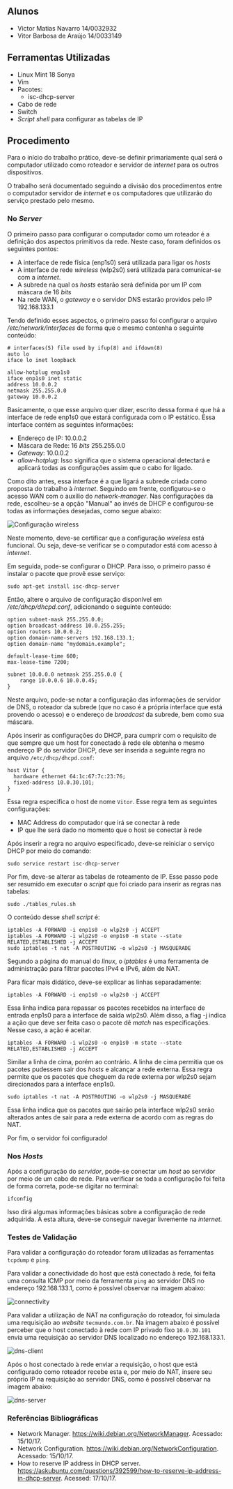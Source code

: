 ## Alunos

- Victor Matias Navarro 14/0032932
- Vitor Barbosa de Araújo 14/0033149

## Ferramentas Utilizadas
* Linux Mint 18 Sonya
* Vim
* Pacotes:
  * isc-dhcp-server
* Cabo de rede
* Switch
* _Script_ _shell_ para configurar as tabelas de IP

## Procedimento

Para o início do trabalho prático, deve-se definir primariamente qual será o computador utilizado como roteador e servidor de _internet_ para os outros dispositivos.

O trabalho será documentado seguindo a divisão dos procedimentos entre o computador servidor de _internet_ e os computadores que utilizarão do serviço prestado pelo mesmo.

### No _Server_

O primeiro passo para configurar o computador como um roteador é a definição dos aspectos primitivos da rede. Neste caso, foram definidos os seguintes pontos:

* A interface de rede física (enp1s0) será utilizada para ligar os _hosts_
* A interface de rede _wireless_ (wlp2s0) será utilizada para comunicar-se com a _internet_.
* A subrede na qual os _hosts_ estarão será definida por um IP com máscara de 16 _bits_
* Na rede WAN, o _gateway_ e o servidor DNS estarão providos pelo IP 192.168.133.1

Tendo definido esses aspectos, o primeiro passo foi configurar o arquivo _/etc/network/interfaces_ de forma que o mesmo contenha o seguinte conteúdo:

```shell
# interfaces(5) file used by ifup(8) and ifdown(8)
auto lo
iface lo inet loopback

allow-hotplug enp1s0
iface enp1s0 inet static
address 10.0.0.2
netmask 255.255.0.0
gateway 10.0.0.2

```

Basicamente, o que esse arquivo quer dizer, escrito dessa forma é que há a interface de rede enp1s0 que estará configurada com o IP estático. Essa interface contém as seguintes informações:
  * Endereço de IP: 10.0.0.2
  * Máscara de Rede: 16 _bits_ 255.255.0.0
  * _Gateway_: 10.0.0.2
  * _allow-hotplug_: Isso significa que o sistema operacional detectará e aplicará todas as configurações assim que o cabo for ligado.

Como dito antes, essa interface é a que ligará a subrede criada como proposta do trabalho à _internet_. Seguindo em frente, configurou-se o acesso WAN com o auxílio do _network-manager_. Nas configurações da rede, escolheu-se a opção "Manual" ao invés de DHCP e configurou-se todas as informações desejadas, como segue abaixo:

![Configuração _wireless_](wireless_manual.png)

Neste momento, deve-se certificar que a configuração _wireless_ está funcional. Ou seja, deve-se verificar se o computador está com acesso à _internet_.

Em seguida, pode-se configurar o DHCP. Para isso, o primeiro passo é instalar o pacote que provê esse serviço:

```shell
sudo apt-get install isc-dhcp-server
```

Então, altere o arquivo de configuração disponível em _/etc/dhcp/dhcpd.conf_, adicionando o seguinte conteúdo:

```
option subnet-mask 255.255.0.0;
option broadcast-address 10.0.255.255;
option routers 10.0.0.2;
option domain-name-servers 192.168.133.1;
option domain-name "mydomain.example";

default-lease-time 600;
max-lease-time 7200;

subnet 10.0.0.0 netmask 255.255.0.0 {
	range 10.0.0.6 10.0.0.45;
}
```

Neste arquivo, pode-se notar a configuração das informações de servidor de DNS, o roteador da subrede (que no caso é a própria interface que está provendo o acesso) e o endereço de _broadcast_ da subrede, bem como sua máscara.

Após inserir as configurações do DHCP, para cumprir com o requisito de que sempre que um host for conectado à rede ele obtenha o mesmo endereço IP do servidor DHCP, deve ser inserida a seguinte regra no arquivo `/etc/dhcp/dhcpd.conf`:

```shell
host Vitor {
  hardware ethernet 64:1c:67:7c:23:76;
  fixed-address 10.0.30.101;
}
```

Essa regra especifica o host de nome `Vitor`. Esse regra tem as seguintes configurações:

- MAC Address do computador que irá se conectar à rede
- IP que lhe será dado no momento que o host se conectar à rede

Após inserir a regra no arquivo especificado, deve-se  reiniciar o serviço DHCP por meio do comando:

```shell
sudo service restart isc-dhcp-server
```

Por fim, deve-se alterar as tabelas de roteamento de IP. Esse passo pode ser resumido em executar o _script_ que foi criado para inserir as regras nas tabelas:

```shell
sudo ./tables_rules.sh
```

O conteúdo desse _shell script_ é:

```shell
iptables -A FORWARD -i enp1s0 -o wlp2s0 -j ACCEPT
iptables -A FORWARD -i wlp2s0 -o enp1s0 -m state --state RELATED,ESTABLISHED -j ACCEPT
sudo iptables -t nat -A POSTROUTING -o wlp2s0 -j MASQUERADE
```

Segundo a página do manual do _linux_, o _iptables_ é uma ferramenta de administração para filtrar pacotes IPv4 e IPv6, além de NAT.

Para ficar mais didático, deve-se explicar as linhas separadamente:

```
iptables -A FORWARD -i enp1s0 -o wlp2s0 -j ACCEPT
```

Essa linha indica para repassar os pacotes recebidos na interface de entrada enp1s0 para a interface de saída wlp2s0. Além disso, a flag -j indica a ação que deve ser feita caso o pacote dê _match_ nas especificações. Nesse caso, a ação é aceitar.

```
iptables -A FORWARD -i wlp2s0 -o enp1s0 -m state --state RELATED,ESTABLISHED -j ACCEPT
```

Similar a linha de cima, porém ao contrário. A linha de cima permitia que os pacotes pudessem sair dos _hosts_ e alcançar a rede externa. Essa regra permite que os pacotes que cheguem da rede externa por wlp2s0 sejam direcionados para a interface enp1s0.


```
sudo iptables -t nat -A POSTROUTING -o wlp2s0 -j MASQUERADE
```

Essa linha indica que os pacotes que sairão pela interface wlp2s0 serão alterados antes de sair para a rede externa de acordo com as regras do NAT.

Por fim, o servidor foi configurado!

### Nos _Hosts_

Após a configuração do _servidor_, pode-se conectar um _host_ ao servidor por meio de um cabo de rede. Para verificar se toda a configuração foi feita de forma correta, pode-se digitar no terminal:

```
ifconfig
```

Isso dirá algumas informações básicas sobre a configuração de rede adquirida. A esta altura, deve-se conseguir navegar livremente na _internet_.

### Testes de Validação

Para validar a configuração do roteador foram utilizadas as ferramentas `tcpdump` e `ping`.

Para validar a conectividade do host que está conectado à rede, foi feita uma consulta ICMP por meio da ferramenta `ping` ao servidor DNS no endereço 192.168.133.1, como é possível observar na imagem abaixo:

![connectivity](connectivity.png)

Para validar a utilização de NAT na configuração do roteador, foi simulada uma requisição ao _website_ `tecmundo.com.br`. Na imagem abaixo é possível perceber que o host conectado à rede com IP privado fixo `10.0.30.101` envia uma requisição ao servidor DNS localizado no endereço 192.168.133.1.

![dns-client](dns-client.png)

Após o host conectado à rede enviar a requisição, o host que está configurado como roteador recebe esta e, por meio do NAT, insere seu próprio IP na requisição ao servidor DNS, como é possível observar na imagem abaixo:

![dns-server](dns-server.png)

### Referências Bibliográficas

* Network Manager. https://wiki.debian.org/NetworkManager. Acessado: 15/10/17.
* Network Configuration. https://wiki.debian.org/NetworkConfiguration. Acessado: 15/10/17.
* How to reserve IP address in DHCP server. https://askubuntu.com/questions/392599/how-to-reserve-ip-address-in-dhcp-server. Acessed: 17/10/17.
